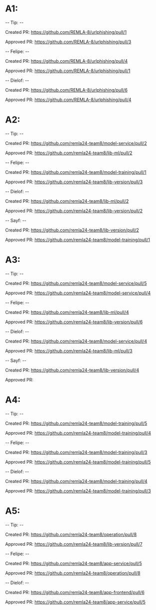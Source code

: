 # A1:

-- Tip: --

Created PR: https://github.com/REMLA-8/urlphishing/pull/1

Approved PR: https://github.com/REMLA-8/urlphishing/pull/3


-- Felipe: --

Created PR: https://github.com/REMLA-8/urlphishing/pull/4

Approved PR: https://github.com/REMLA-8/urlphishing/pull/1


-- Dielof: --

Created PR: https://github.com/REMLA-8/urlphishing/pull/6

Approved PR: https://github.com/REMLA-8/urlphishing/pull/4

# A2:

-- Tip: --

Created PR: https://github.com/remla24-team8/model-service/pull/2

Approved PR: https://github.com/remla24-team8/lib-ml/pull/2


-- Felipe: --

Created PR: https://github.com/remla24-team8/model-training/pull/1

Approved PR: https://github.com/remla24-team8/lib-version/pull/3

-- Dielof: --

Created PR: https://github.com/remla24-team8/lib-ml/pull/2

Approved PR: https://github.com/remla24-team8/lib-version/pull/2


-- Sayf: --

Created PR: https://github.com/remla24-team8/lib-version/pull/2

Approved PR: https://github.com/remla24-team8/model-training/pull/1

# A3:


-- Tip: --

Created PR: https://github.com/remla24-team8/model-service/pull/5

Approved PR: https://github.com/remla24-team8/model-service/pull/4


-- Felipe: --

Created PR: https://github.com/remla24-team8/lib-ml/pull/4

Approved PR: https://github.com/remla24-team8/lib-version/pull/6

-- Dielof: --

Created PR: https://github.com/remla24-team8/model-service/pull/4

Approved PR: https://github.com/remla24-team8/lib-ml/pull/3


-- Sayf: --

Created PR: https://github.com/remla24-team8/lib-version/pull/4

Approved PR: 


# A4:


-- Tip: --

Created PR: https://github.com/remla24-team8/model-training/pull/5

Approved PR: https://github.com/remla24-team8/model-training/pull/4


-- Felipe: --

Created PR: https://github.com/remla24-team8/model-training/pull/3

Approved PR: https://github.com/remla24-team8/model-training/pull/5

-- Dielof: --

Created PR: https://github.com/remla24-team8/model-training/pull/4

Approved PR: https://github.com/remla24-team8/model-training/pull/3


# A5:


-- Tip: --

Created PR: https://github.com/remla24-team8/operation/pull/8

Approved PR: https://github.com/remla24-team8/lib-version/pull/7


-- Felipe: --

Created PR: https://github.com/remla24-team8/app-service/pull/5

Approved PR: https://github.com/remla24-team8/operation/pull/8

-- Dielof: --

Created PR: https://github.com/remla24-team8/app-frontend/pull/6

Approved PR: https://github.com/remla24-team8/app-service/pull/5

